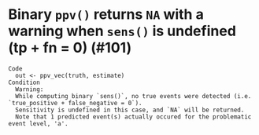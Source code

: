 # Binary `ppv()` returns `NA` with a warning when `sens()` is undefined (tp + fn = 0) (#101)

    Code
      out <- ppv_vec(truth, estimate)
    Condition
      Warning:
      While computing binary `sens()`, no true events were detected (i.e. `true_positive + false_negative = 0`). 
      Sensitivity is undefined in this case, and `NA` will be returned.
      Note that 1 predicted event(s) actually occured for the problematic event level, 'a'.

